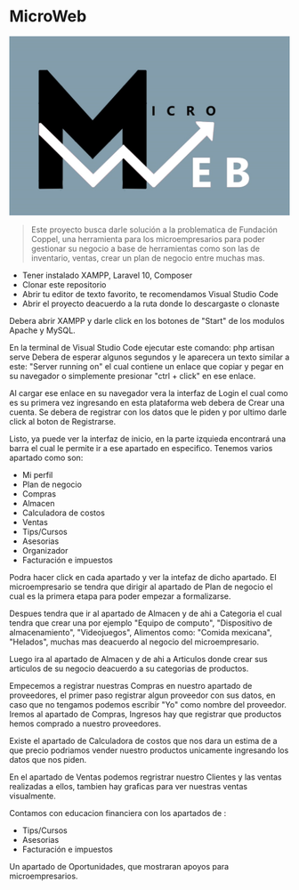 # MicroWeb
![](https://github.com/SebastianMayG/MicroWeb/blob/main/Pagina/public/img/Microweb.jpeg)

> Este proyecto busca darle solución a la problematica de Fundación Coppel, una herramienta para los microempresarios para poder gestionar su negocio a base de herramientas como son las de inventario, ventas, crear un plan de negocio entre muchas mas.

- Tener instalado XAMPP, Laravel 10, Composer
- Clonar este repositorio
- Abrir tu editor de texto favorito, te recomendamos Visual Studio Code
- Abrir el proyecto deacuerdo a la ruta donde lo descargaste o clonaste

Debera abrir XAMPP y darle click en los botones de "Start" de los modulos Apache y MySQL.

En la terminal de Visual Studio Code ejecutar este comando: php artisan serve
Debera de esperar algunos segundos y le aparecera un texto similar a este: "Server running on" el cual contiene un enlace que copiar y pegar en su navegador o simplemente presionar "ctrl + click" en ese enlace.

Al cargar ese enlace en su navegador vera la interfaz de Login el cual como es su primera vez ingresando en esta plataforma web debera de Crear una cuenta. Se debera de registrar con los datos que le piden y por ultimo darle click al boton de Registrarse.

Listo, ya puede ver la interfaz de inicio, en la parte izquieda encontrará una barra el cual le permite ir a ese apartado en especifico. Tenemos varios apartado como son:
- Mi perfil
- Plan de negocio
- Compras
- Almacen
- Calculadora de costos
- Ventas
- Tips/Cursos
- Asesorias
- Organizador
- Facturación e impuestos

Podra hacer click en cada apartado y ver la intefaz de dicho apartado.
El microempresario se tendra que dirigir al apartado de Plan de negocio el cual es la primera etapa para poder empezar a formalizarse.

Despues tendra que ir al apartado de Almacen y de ahi a Categoria el cual tendra que crear una por ejemplo "Equipo de computo", "Dispositivo de almacenamiento", "Videojuegos", Alimentos como: "Comida mexicana", "Helados", muchas mas deacuerdo al negocio del microempresario.

Luego ira al apartado de Almacen y de ahi a Articulos donde crear sus articulos de su negocio deacuerdo a su categorias de productos.

Empecemos a registrar nuestras Compras en nuestro apartado de proveedores, el primer paso registrar algun proveedor con sus datos, en caso que no tengamos podemos escribir "Yo" como nombre del proveedor.
Iremos al apartado de Compras, Ingresos hay que registrar que productos hemos comprado a nuestro proveedores.

Existe el apartado de Calculadora de costos que nos dara un estima de a que precio podriamos vender nuestro productos unicamente ingresando los datos que nos piden.

En el apartado de Ventas podemos regristrar nuestro Clientes y las ventas realizadas a ellos, tambien hay graficas para ver nuestras ventas visualmente.

Contamos con educacion financiera con los apartados de :
- Tips/Cursos
- Asesorias
- Facturación e impuestos

Un apartado de Oportunidades, que mostraran apoyos para microempresarios.

  
